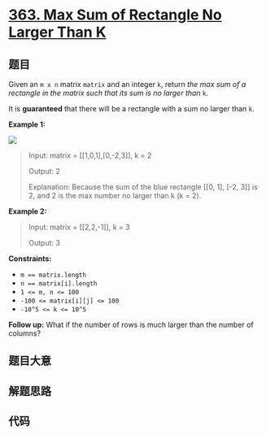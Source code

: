 # [363. Max Sum of Rectangle No Larger Than K](https://leetcode.com/problems/max-sum-of-rectangle-no-larger-than-k/)

## 题目

Given an `m x n` matrix `matrix` and an integer `k`, return _the max sum of a
rectangle in the matrix such that its sum is no larger than_ `k`.

It is **guaranteed** that there will be a rectangle with a sum no larger than
`k`.

**Example 1:**

![](https://assets.leetcode.com/uploads/2021/03/18/sum-grid.jpg)

> Input: matrix = [[1,0,1],[0,-2,3]], k = 2
>
> Output: 2
>
> Explanation: Because the sum of the blue rectangle [[0, 1], [-2, 3]] is 2, and 2 is the max number no larger than k (k = 2).

**Example 2:**

> Input: matrix = [[2,2,-1]], k = 3
>
> Output: 3

**Constraints:**

- `m == matrix.length`
- `n == matrix[i].length`
- `1 <= m, n <= 100`
- `-100 <= matrix[i][j] <= 100`
- `-10^5 <= k <= 10^5`

**Follow up:** What if the number of rows is much larger than the number of
columns?

## 题目大意

## 解题思路

## 代码

```javascript

```
